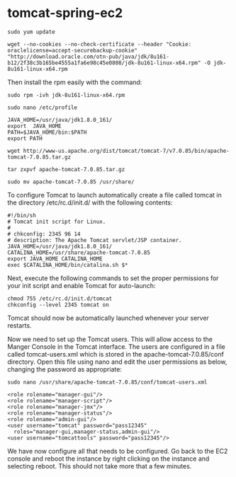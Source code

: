 # tomcat-spring-ec2

```
sudo yum update 

wget --no-cookies --no-check-certificate --header "Cookie: oraclelicense=accept-securebackup-cookie" "http://download.oracle.com/otn-pub/java/jdk/8u161-b12/2f38c3b165be4555a1fa6e98c45e0808/jdk-8u161-linux-x64.rpm" -O jdk-8u161-linux-x64.rpm

```
Then install the rpm easily with the command:

```
sudo rpm -ivh jdk-8u161-linux-x64.rpm
```

```
sudo nano /etc/profile

JAVA_HOME=/usr/java/jdk1.8.0_161/
export  JAVA_HOME
PATH=$JAVA_HOME/bin:$PATH
export PATH

```

```
wget http://www-us.apache.org/dist/tomcat/tomcat-7/v7.0.85/bin/apache-tomcat-7.0.85.tar.gz

tar zxpvf apache-tomcat-7.0.85.tar.gz

sudo mv apache-tomcat-7.0.85 /usr/share/

```
To configure Tomcat to launch automatically create a file called tomcat in the directory /etc/rc.d/init.d/ with the following contents:

```
#!/bin/sh
# Tomcat init script for Linux.
#
# chkconfig: 2345 96 14
# description: The Apache Tomcat servlet/JSP container.
JAVA_HOME=/usr/java/jdk1.8.0_161/
CATALINA_HOME=/usr/share/apache-tomcat-7.0.85
export JAVA_HOME CATALINA_HOME
exec $CATALINA_HOME/bin/catalina.sh $*
```
Next, execute the following commands to set the proper permissions for your init script and enable Tomcat for auto-launch:
```
chmod 755 /etc/rc.d/init.d/tomcat
chkconfig --level 2345 tomcat on
```
Tomcat should now be automatically launched whenever your server restarts.

Now we need to set up the Tomcat users. This will allow access to the Manger Console in the Tomcat interface. The users are configured in a file called tomcat-users.xml which is stored in the apache-tomcat-7.0.85/conf directory. Open this file using nano and edit the user permissions as below, changing the password as appropriate:
```
sudo nano /usr/share/apache-tomcat-7.0.85/conf/tomcat-users.xml

<role rolename="manager-gui"/>
<role rolename="manager-script"/>
<role rolename="manager-jmx"/>
<role rolename="manager-status"/>
<role rolename="admin-gui"/>
<user username="tomcat" password="pass12345"
  roles="manager-gui,manager-status,admin-gui"/>
<user username="tomcattools" password="pass12345"/>

```
We have now configure all that needs to be configured. Go back to the EC2 console and reboot the instance by right clicking on the instance and selecting reboot. This should not take more that a few minutes.

